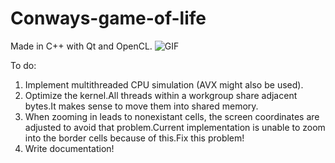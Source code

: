 # Conways-game-of-life
Made in C++ with Qt and OpenCL.
![GIF](https://i.imgur.com/0t0273d.gif)

To do:
1. Implement multithreaded CPU simulation (AVX might also be used).
2. Optimize the kernel.All threads within a workgroup share adjacent bytes.It makes sense to move them into shared memory.
3. When zooming in leads to nonexistant cells, the screen coordinates are adjusted to avoid that problem.Current implementation is unable to zoom into the border cells because of this.Fix this problem!
4. Write documentation!
